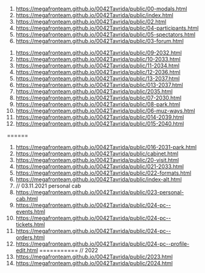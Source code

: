 <!-- https://github.com/luckyone1221/0042Tavrida -->
1. <https://megafronteam.github.io/0042Tavrida/public/00-modals.html>
1. <https://megafronteam.github.io/0042Tavrida/public/index.html>
1. <https://megafronteam.github.io/0042Tavrida/public/02.html>
1. <https://megafronteam.github.io/0042Tavrida/public/04-participants.html>
1. <https://megafronteam.github.io/0042Tavrida/public/05-spectators.html> 
1. <https://megafronteam.github.io/0042Tavrida/public/03-forum.html>
<!-- 1. <https://megafronteam.github.io/0042Tavrida/public/06-muz-ways.html> -->
1. <https://megafronteam.github.io/0042Tavrida/public/09-2032.html>
1. <https://megafronteam.github.io/0042Tavrida/public/10-2033.html>
1. <https://megafronteam.github.io/0042Tavrida/public/11-2034.html>
1. <https://megafronteam.github.io/0042Tavrida/public/12-2036.html>
1. <https://megafronteam.github.io/0042Tavrida/public/13-2037.html>
1. <https://megafronteam.github.io/0042Tavrida/public/013-2037.html>
1.  <https://megafronteam.github.io/0042Tavrida/public/2035.html>
1. <https://megafronteam.github.io/0042Tavrida/public/07-2030.html>
1. <https://megafronteam.github.io/0042Tavrida/public/08-park.html>
1. <https://megafronteam.github.io/0042Tavrida/public/06-muz-ways.html>
1. <https://megafronteam.github.io/0042Tavrida/public/014-2039.html>
1. <https://megafronteam.github.io/0042Tavrida/public/015-2040.html>

======
1. <https://megafronteam.github.io/0042Tavrida/public/016-2031-park.html>
2. <https://megafronteam.github.io/0042Tavrida/public/cabinet.html>
3. <https://megafronteam.github.io/0042Tavrida/public/20-visit.html>
4. <https://megafronteam.github.io/0042Tavrida/public/021-2033.html>
5. <https://megafronteam.github.io/0042Tavrida/public/022-formats.html>
6. <https://megafronteam.github.io/0042Tavrida/public/index-alt.html>
7. // 03.11.2021 personal cab
8. <https://megafronteam.github.io/0042Tavrida/public/023-personal-cab.html>
9.  <https://megafronteam.github.io/0042Tavrida/public/024-pc--events.html>
10. <https://megafronteam.github.io/0042Tavrida/public/024-pc--tickets.html>
11. <https://megafronteam.github.io/0042Tavrida/public/024-pc--orders.html>
12. <https://megafronteam.github.io/0042Tavrida/public/024-pc--profile-edit.html>
===========
// 2022 
1. <https://megafronteam.github.io/0042Tavrida/public/2023.html>
1. <https://megafronteam.github.io/0042Tavrida/public/2024.html>